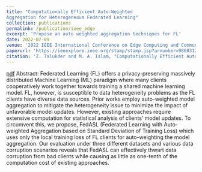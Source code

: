 ```yaml
---
title: "Computationally Efficient Auto-Weighted
Aggregation for Heterogeneous Federated Learning"
collection: publications
permalink: /publication/ieee_edge
excerpt: 'Propose an auto weighted aggregation techniques for FL'
date: 2022-07-09
venue: '2022 IEEE International Conference on Edge Computing and Communications (EDGE)'
paperurl: 'https://ieeexplore.ieee.org/stamp/stamp.jsp?arnumber=9860312'
citation: 'Z. Talukder and M. A. Islam, "Computationally Efficient Auto-Weighted Aggregation for Heterogeneous Federated Learning," 2022 IEEE International Conference on Edge Computing and Communications (EDGE), 2022, pp. 12-22, doi: 10.1109/EDGE55608.2022.00015.'
---
```

[pdf](https://ieeexplore.ieee.org/stamp/stamp.jsp?arnumber=9860312)
Abstract:
Federated Learning (FL) offers a privacy-preserving massively distributed Machine Learning (ML) paradigm where many clients cooperatively work together towards training a shared machine learning model. FL, however, is susceptible to data heterogeneity problems as the FL clients have diverse data sources. Prior works employ auto-weighted model aggregation to mitigate the heterogeneity issue to minimize the impact of unfavorable model updates. However, existing approaches require extensive computation for statistical analysis of clients’ model updates. To circumvent this, we propose, FedASL (Federated Learning with Auto-weighted Aggregation based on Standard Deviation of Training Loss) which uses only the local training loss of FL clients for auto-weighting the model aggregation. Our evaluation under three different datasets and various data corruption scenarios reveals that FedASL can effectively thwart data corruption from bad clients while causing as little as one-tenth of the computation cost of existing approaches.

